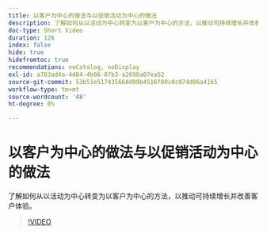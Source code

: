 ```yaml
---
title: 以客户为中心的做法与以促销活动为中心的做法
description: 了解如何从以活动为中心转变为以客户为中心的方法，以推动可持续增长并改善客户体验。
doc-type: Short Video
duration: 126
index: false
hide: true
hidefromtoc: true
recommendations: noCatalog, noDisplay
exl-id: a703ad4a-4484-4b06-87b3-a2698a07ea52
source-git-commit: 53b51e517435668d99b4516f80c0c074d06a4165
workflow-type: tm+mt
source-wordcount: '48'
ht-degree: 0%

---
```


# 以客户为中心的做法与以促销活动为中心的做法

了解如何从以活动为中心转变为以客户为中心的方法，以推动可持续增长并改善客户体验。

<!-- 85_S651_3442537_125_customercentric-approach-vs-campaigncentric-approach -->
>[!VIDEO](https://video.tv.adobe.com/v/3458235/?learn=on&enablevpops=true)

